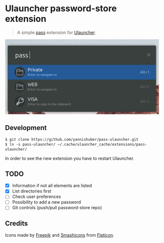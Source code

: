 # Ulauncher password-store extension

> A simple [pass](https://www.passwordstore.org/) extension for [Ulauncher](https://ulauncher.io/).

![Demo](demo.gif)

## Development

    $ git clone https://github.com/yannishuber/pass-ulauncher.git
    $ ln -s pass-ulauncher/ ~/.cache/ulauncher_cache/extensions/pass-ulauncher/
 
 In order to see the new extension you have to restart Ulauncher.
 
## TODO
- [x] Information if not all elements are listed
- [x] List directories first
- [ ] Check user preferences
- [ ] Possibility to add a new password
- [ ] Git controls (push/pull password-store repo)

## Credits
Icons made by [Freepik](https://www.freepik.com/) and [Smashicons](https://www.flaticon.com/authors/smashicons) from [Flaticon](https://www.flaticon.com/).